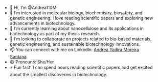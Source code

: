 - 👋 Hi, I’m @Andrea110M
- 👀 I’m interested in molecular biology, biochemistry, biosafety, and genetic engineering. I love reading scientific papers and exploring new advancements in biotechnology.  
- 🌱 I’m currently learning about nanocellulose and its applications in biotechnology as part of my thesis research.  
- 💞️ I’m looking to collaborate on projects related to bio-based materials, genetic engineering, and sustainable biotechnology innovations.  
- 📫 You can connect with me on LinkedIn: [Andrea Yadira Moreira Santana](www.linkedin.com/in/andrea-yadira-moreira-santana-985650309).   
- 😄 Pronouns: She/Her 
- ⚡ Fun fact: I can spend hours reading scientific papers and get excited about the smallest discoveries in biotechnology.  

<!---
Andrea110M/Andrea110M is a ✨ special ✨ repository because its `README.md` (this file) appears on your GitHub profile.
You can click the Preview link to take a look at your changes.
--->
